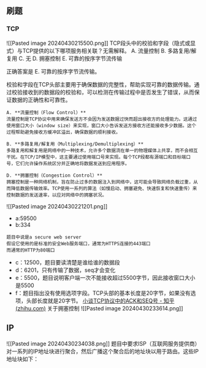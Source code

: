 


## 刷题
### TCP
![[Pasted image 20240430215500.png]]
TCP段头中的校验和字段（隐式或显式）与TCP提供的以下哪项服务相关联？无需解释。 A. 流量控制 B. 多路复用/解复用 C. 无 D. 拥塞控制 E. 可靠的按序字节流传输

正确答案是 E. 可靠的按序字节流传输。

校验和字段在TCP头部主要用于确保数据的完整性，帮助实现可靠的数据传输。通过校验接收到的数据段的校验和，可以检测在传输过程中是否发生了错误，从而保证数据的正确性和可靠性。

```ad-note
A. **流量控制（Flow Control）**  
流量控制是TCP协议中用来确保发送方不会因为发送数据过快而超出接收方的处理能力。这通过使用窗口大小（window size）来实现，窗口大小告诉发送方接收方还能接收多少数据。这个过程帮助避免接收方缓冲区溢出，确保数据的顺利接收。

B. **多路复用/解复用（Multiplexing/Demultiplexing）**  
多路复用和解复用是网络中的一种技术，允许多个数据流在单一的物理媒体上共享，而不会相互干扰。在TCP/IP模型中，这主要通过使用端口号来实现。每个TCP段都有源端口和目标端口号，它们允许操作系统区分并正确地将数据发送到应用程序。

D. **拥塞控制（Congestion Control）**  
拥塞控制是一种网络机制，旨在防止过多的数据注入到网络中，这可能会导致网络负载过重，从而降低数据传输效率。TCP使用一系列的算法（如慢启动、拥塞避免、快速恢复和快速重传）来控制数据的发送速率，以应对网络中的拥塞状况。

```
![[Pasted image 20240430221201.png]]
- a:59500
- b:334
```ad-attention
题目中说是a secure web server
假设它使用的是标准的安全Web服务端口，通常为HTTPS连接的443端口
而通常的HTTP为80端口

```

- c：12500，题目要读清楚是谁给谁的数据段
- d：6201，只有传输了数据，seq才会变化
- e：5500，题目说明客户端一次不能接收超过5500字节，因此接收窗口大小是5500
- f：题目指出没有使用选项字段。TCP头部的基本长度是20字节，如果没有选项，头部长度就是20字节。
[小谈TCP协议中的ACK和SEQ号 - 知乎 (zhihu.com)](https://zhuanlan.zhihu.com/p/439614017)
关于拥塞控制
![[Pasted image 20240430233614.png]]
## IP
![[Pasted image 20240430234038.png]]
题目中要求ISP（互联网服务提供商）对一系列的IP地址块进行聚合，然后广播这个聚合后的地址块以用于路由。这些IP地址块如下：